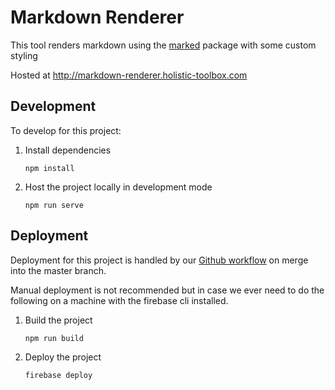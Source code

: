 # Markdown Renderer

This tool renders markdown using the [marked](https://www.npmjs.com/package/marked) package with some custom styling

Hosted at http://markdown-renderer.holistic-toolbox.com

## Development
To develop for this project:
1. Install dependencies
	```
	npm install
	```
2. Host the project locally in development mode
	```
	npm run serve
	```

## Deployment
Deployment for this project is handled by our [Github workflow](/.gitub/workflows/deploy-on-push-to-master) on merge into the master branch.

Manual deployment is not recommended but in case we ever need to do the following on a machine with the firebase cli installed.

1. Build the project
	```
	npm run build
	```
2. Deploy the project
	```
	firebase deploy
	```